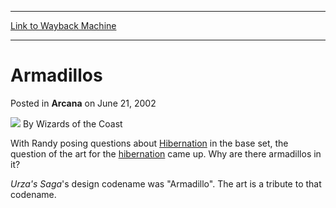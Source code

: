 
---
[Link to Wayback Machine](https://web.archive.org/web/20210920045141/https://magic.wizards.com/en/articles/archive/arcana/armadillos-2002-06-21)

[_metadata_:author]:- "Wizards of the Coast"
[_metadata_:description]:- "With Randy posing questions about Hibernation in the base set, the question of the art for the hibernation came up. Why are there armadillos in it? Urza's Saga's design codename was `Armadillo`. The art is a tribute to that codename."
[_metadata_:generator]:- "Drupal 7 (http://drupal.org)"
[_metadata_:node]:- "705821"
[_metadata_:publish_date]:- "2002-06-21"
[_metadata_:source]:- "div-main-content"
[_metadata_:title]:- "Armadillos"
[_metadata_:wayback_capture_timestamp]:- "2021-09-20 04:51:41"
[_metadata_:wayback_raw_url]:- "https://web.archive.org/web/20210920045141id_/https://magic.wizards.com/en/articles/archive/arcana/armadillos-2002-06-21"
[_metadata_:wayback_url]:- "https://magic.wizards.com/en/articles/archive/arcana/armadillos-2002-06-21"
---


Armadillos
==========



 Posted in **Arcana**
 on June 21, 2002 






![](https://media.magic.wizards.com/styles/auth_small/public/images/person/wizards_author.jpg)
By Wizards of the Coast











With Randy posing questions about [Hibernation](https://gatherer.wizards.com/Pages/Card/Details.aspx?name=Hibernation) in the base set, the question of the art for the [hibernation](http://gatherer.wizards.com/Pages/Card/Details.aspx?&name=hibernation) came up. Why are there armadillos in it?


*Urza's Saga*'s design codename was "Armadillo". The art is a tribute to that codename.







